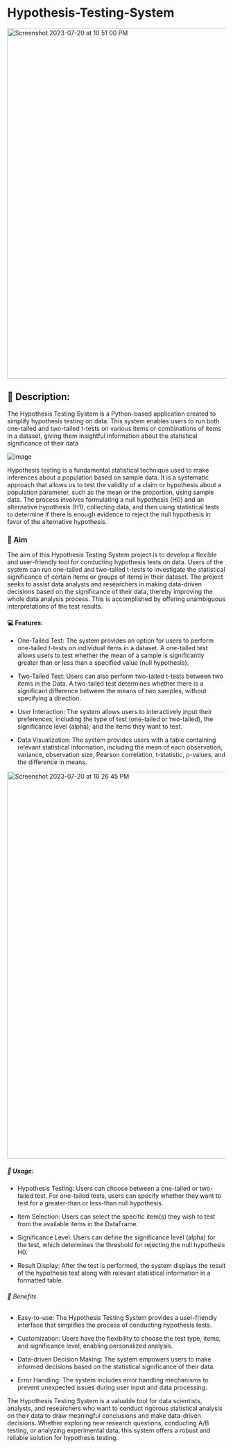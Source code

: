 # Hypothesis-Testing-System
<img width="808" alt="Screenshot 2023-07-20 at 10 51 00 PM" src="https://github.com/Baci-Ak/Hypothesis-Testing-System-/assets/134199508/40ae3b54-88f4-4c68-a302-02b5b255ecd1">

## 📝 Description:
The Hypothesis Testing System is a Python-based application created to simplify hypothesis testing on data. This system enables users to run both one-tailed and two-tailed t-tests on various items or combinations of items in a dataset, giving them insightful information about the statistical significance of their data

![image](https://github.com/Baci-Ak/Hypothesis-Testing-System-/assets/134199508/c4d340ae-07d9-4018-a2f9-6401602b74f9)

Hypothesis testing is a fundamental statistical technique used to make inferences about a population based on sample data. It is a systematic approach that allows us to test the validity of a claim or hypothesis about a population parameter, such as the mean or the proportion, using sample data. The process involves formulating a null hypothesis (H0) and an alternative hypothesis (H1), collecting data, and then using statistical tests to determine if there is enough evidence to reject the null hypothesis in favor of the alternative hypothesis.

### 🥅 Aim
The aim of this Hypothesis Testing System project is to develop a flexible and user-friendly tool for conducting hypothesis tests on data. Users of the system can run one-tailed and two-tailed t-tests to investigate the statistical significance of certain items or groups of items in their dataset. The project seeks to assist data analysts and researchers in making data-driven decisions based on the significance of their data, thereby improving the whole data analysis process. This is accomplished by offering unambiguous interpretations of the test results.

#### 💻 Features:
* One-Tailed Test: The system provides an option for users to perform one-tailed t-tests on individual items in a dataset. A one-tailed test allows users to test whether the mean of a sample is significantly greater than or less than a specified value (null hypothesis).

* Two-Tailed Test: Users can also perform two-tailed t-tests between two items in the Data. A two-tailed test determines whether there is a significant difference between the means of two samples, without specifying a direction.

* User Interaction: The system allows users to interactively input their preferences, including the type of test (one-tailed or two-tailed), the significance level (alpha), and the items they want to test.

* Data Visualization: The system provides users with a table containing relevant statistical information, including the mean of each observation, variance, observation size, Pearson correlation, t-statistic, p-values, and the difference in means.

<img width="892" alt="Screenshot 2023-07-20 at 10 26 45 PM" src="https://github.com/Baci-Ak/Hypothesis-Testing-System-/assets/134199508/5c93d605-9694-4b02-be20-4764b5db80aa">

##### 🧧 Usage:
* Hypothesis Testing: Users can choose between a one-tailed or two-tailed test. For one-tailed tests, users can specify whether they want to test for a greater-than or less-than null hypothesis.

* Item Selection: Users can select the specific item(s) they wish to test from the available items in the DataFrame.

* Significance Level: Users can define the significance level (alpha) for the test, which determines the threshold for rejecting the null hypothesis H0.

* Result Display: After the test is performed, the system displays the result of the hypothesis test along with relevant statistical information in a formatted table.

###### 🚡 Benefits

* Easy-to-use: The Hypothesis Testing System provides a user-friendly interface that simplifies the process of conducting hypothesis tests.

* Customization: Users have the flexibility to choose the test type, items, and significance level, enabling personalized analysis.

* Data-driven Decision Making: The system empowers users to make informed decisions based on the statistical significance of their data.

* Error Handling: The system includes error handling mechanisms to prevent unexpected issues during user input and data processing.


The Hypothesis Testing System is a valuable tool for data scientists, analysts, and researchers who want to conduct rigorous statistical analysis on their data to draw meaningful conclusions and make data-driven decisions. Whether exploring new research questions, conducting A/B testing, or analyzing experimental data, this system offers a robust and reliable solution for hypothesis testing.
